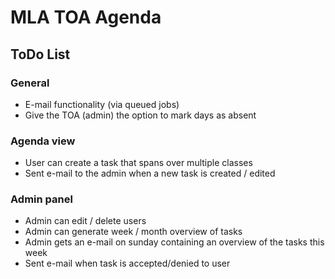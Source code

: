 # MLA TOA Agenda

## ToDo List

### General
* E-mail functionality (via queued jobs)
* Give the TOA (admin) the option to mark days as absent

### Agenda view
* User can create a task that spans over multiple classes
* Sent e-mail to the admin when a new task is created / edited

### Admin panel
* Admin can edit / delete users
* Admin can generate week / month overview of tasks
* Admin gets an e-mail on sunday containing an overview of the tasks this week
* Sent e-mail when task is accepted/denied to user

